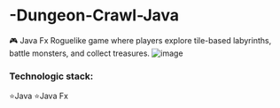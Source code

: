 # -Dungeon-Crawl-Java
🎮 Java Fx Roguelike game where players explore tile-based labyrinths, battle monsters, and collect treasures.
![image](https://github.com/MonikaFranczyk/-Dungeon-Crawl-Java/assets/102509875/02e6c159-2d63-470b-8efb-94fb39db0f38)

### Technologic stack:
⭐Java
⭐Java Fx
